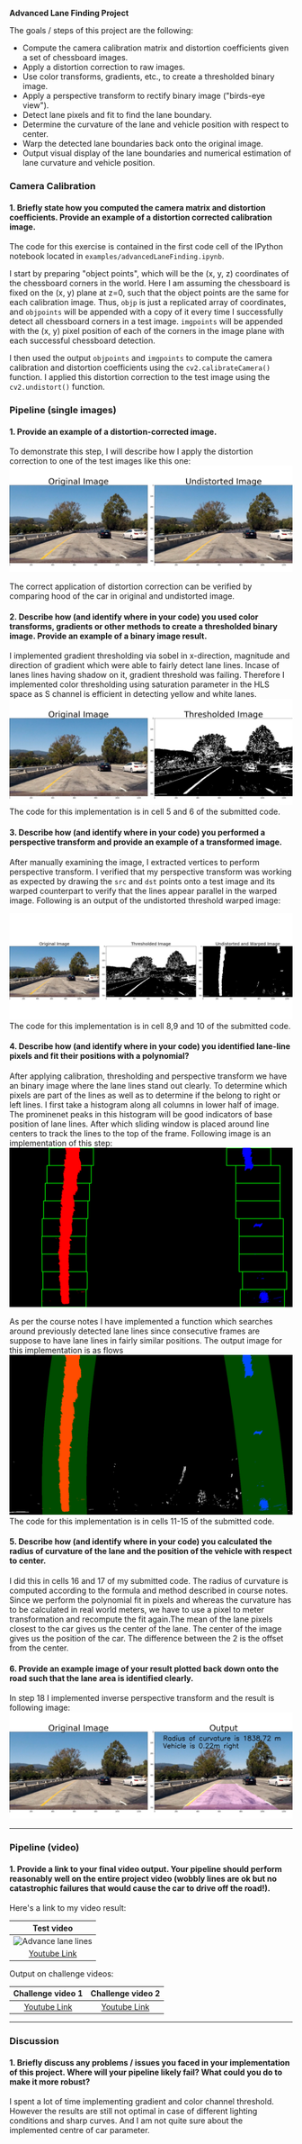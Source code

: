 **Advanced Lane Finding Project**

The goals / steps of this project are the following:

* Compute the camera calibration matrix and distortion coefficients given a set of chessboard images.
* Apply a distortion correction to raw images.
* Use color transforms, gradients, etc., to create a thresholded binary image.
* Apply a perspective transform to rectify binary image ("birds-eye view").
* Detect lane pixels and fit to find the lane boundary.
* Determine the curvature of the lane and vehicle position with respect to center.
* Warp the detected lane boundaries back onto the original image.
* Output visual display of the lane boundaries and numerical estimation of lane curvature and vehicle position.


### Camera Calibration

#### 1. Briefly state how you computed the camera matrix and distortion coefficients. Provide an example of a distortion corrected calibration image.

The code for this exercise is contained in the first code cell of the IPython notebook located in `examples/advancedLaneFinding.ipynb`.  

I start by preparing "object points", which will be the (x, y, z) coordinates of the chessboard corners in the world. Here I am assuming the chessboard is fixed on the (x, y) plane at z=0, such that the object points are the same for each calibration image.  Thus, `objp` is just a replicated array of coordinates, and `objpoints` will be appended with a copy of it every time I successfully detect all chessboard corners in a test image.  `imgpoints` will be appended with the (x, y) pixel position of each of the corners in the image plane with each successful chessboard detection.  

I then used the output `objpoints` and `imgpoints` to compute the camera calibration and distortion coefficients using the `cv2.calibrateCamera()` function.  I applied this distortion correction to the test image using the `cv2.undistort()` function.

### Pipeline (single images)

#### 1. Provide an example of a distortion-corrected image.

To demonstrate this step, I will describe how I apply the distortion correction to one of the test images like this one:
![Distortion Corrected Calibrated Image](./output_images/undistortedOP.png)

The correct application of distortion correction can be verified by comparing hood of the car in original and undistorted image.

#### 2. Describe how (and identify where in your code) you used color transforms, gradients or other methods to create a thresholded binary image.  Provide an example of a binary image result.
I implemented gradient thresholding via sobel in x-direction, magnitude and direction of gradient which were able to fairly detect lane lines. Incase of lanes lines having shadow on it, gradient threshold was failing. Therefore I implemented color thresholding using saturation parameter in the HLS space as S channel is efficient in detecting yellow and white lanes.
![Combined Binary Threshold Image](https://github.com/DimpleB0501/selfDrivingNanodegree/blob/master/Project2-CarND-Advanced-Lane-Lines/output_images/binaryThresholdedImage.png)
The code for this implementation is in cell 5 and 6 of the submitted code.

#### 3. Describe how (and identify where in your code) you performed a perspective transform and provide an example of a transformed image.
After manually examining the image, I extracted vertices to perform perspective transform. I verified that my perspective transform was working as expected by drawing the `src` and `dst` points onto a test image and its warped counterpart to verify that the lines appear parallel in the warped image. Following is an output of the undistorted threshold warped image:

![Perspective Transform](https://github.com/DimpleB0501/selfDrivingNanodegree/blob/master/Project2-CarND-Advanced-Lane-Lines/output_images/preprocessingPriorToFit.png)
The code for this implementation is in cell 8,9 and 10 of the submitted code.

#### 4. Describe how (and identify where in your code) you identified lane-line pixels and fit their positions with a polynomial?
After applying calibration, thresholding and perspective transform we have an binary image where the lane lines stand out clearly. To determine which pixels are part of the lines as well as to determine if the belong to right or left lines.
I first take a histogram along all columns in lower half of image. The prominenet peaks in this histogram will be good indicators of base position of lane lines. After which sliding window is placed around line centers to track the lines to the top of the frame. Following image is an implementation of this step:
![Sliding Window](https://github.com/DimpleB0501/selfDrivingNanodegree/blob/master/Project2-CarND-Advanced-Lane-Lines/output_images/firstSearch.png)

As per the course notes I have implemented a function which searches around previously detected lane lines since consecutive frames are suppose to have lane lines in fairly similar positions. The output image for this implementation is as flows
![Search From Prior](https://github.com/DimpleB0501/selfDrivingNanodegree/blob/master/Project2-CarND-Advanced-Lane-Lines/output_images/searchFromPrior.png)
The code for this implementation is in cells 11-15 of the submitted code.

#### 5. Describe how (and identify where in your code) you calculated the radius of curvature of the lane and the position of the vehicle with respect to center.

I did this in cells 16 and 17 of my submitted code. The radius of curvature is computed according to the formula and method described in course notes. Since we perform the polynomial fit in pixels and whereas the curvature has to be calculated in real world meters, we have to use a pixel to meter transformation and recompute the fit again.The mean of the lane pixels closest to the car gives us the center of the lane. The center of the image gives us the position of the car. The difference between the 2 is the offset from the center.

#### 6. Provide an example image of your result plotted back down onto the road such that the lane area is identified clearly.

In step 18 I implemented inverse perspective transform and the result is following image:  
![Result](https://github.com/DimpleB0501/selfDrivingNanodegree/blob/master/Project2-CarND-Advanced-Lane-Lines/output_images/result.png)

---

### Pipeline (video)

#### 1. Provide a link to your final video output.  Your pipeline should perform reasonably well on the entire project video (wobbly lines are ok but no catastrophic failures that would cause the car to drive off the road!).

Here's a link to my video result:

|Test video|
|:------------:|
|![Advance lane lines](https://github.com/DimpleB0501/selfDrivingNanodegree/blob/master/Project2-CarND-Advanced-Lane-Lines/output_images/testVideo.gif) |
|[Youtube Link](https://youtu.be/Y02nLcZSTIw)|


Output on challenge videos:

|Challenge video 1|Challenge video 2|
|:------------:|:------------:|
|[Youtube Link](https://youtu.be/QIAwOpBLncw)|[Youtube Link](https://youtu.be/2wy2M3qYtlI)|

---

### Discussion

#### 1. Briefly discuss any problems / issues you faced in your implementation of this project.  Where will your pipeline likely fail?  What could you do to make it more robust?

I spent a lot of time implementing gradient and color channel threshold. However the results are still not optimal in case of different lighting conditions and sharp curves. And I am not quite sure about the implemented centre of car parameter.  
